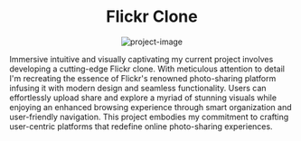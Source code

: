 <h1 align="center" id="title">Flickr Clone</h1>

<p align="center"><img src="https://socialify.git.ci/Prajjwal-Saggar/Flikr_Clone/image?font=Raleway&amp;language=1&amp;name=1&amp;owner=1&amp;pattern=Formal%20Invitation&amp;theme=Auto" alt="project-image"></p>

<p id="description">Immersive intuitive and visually captivating my current project involves developing a cutting-edge Flickr clone. With meticulous attention to detail I'm recreating the essence of Flickr's renowned photo-sharing platform infusing it with modern design and seamless functionality. Users can effortlessly upload share and explore a myriad of stunning visuals while enjoying an enhanced browsing experience through smart organization and user-friendly navigation. This project embodies my commitment to crafting user-centric platforms that redefine online photo-sharing experiences.</p>

